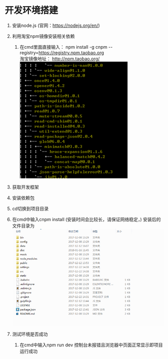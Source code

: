 # 开发环境搭建

1. 安装node.js (官网：https://nodejs.org/en/)

2. 利用淘宝npm镜像安装相关依赖
	1. 在cmd里面直接输入： npm install -g cnpm --registry=https://registry.npm.taobao.org  
  淘宝镜像地址： http://npm.taobao.org/ 
  ![cnpm](images/cnpm.png)

3. 获取开发框架

4. 安装依赖包
  1. cd切换到项目目录
  2. 在cmd中输入cnpm install (安装时间会比较长，请保证网络稳定，)
  安装后的文件目录为
    ![cover](images/Install-results.png)

5. 测试环境是否成功
	1. 在cmd中输入npm run dev 控制台未报错且浏览器中页面正常显示即项目运行成功

